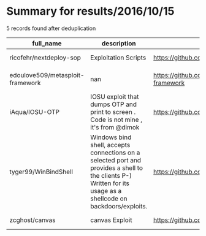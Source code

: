 
# Summary for results/2016/10/15
    
5 records found after deduplication

| full_name | description | html_url | matched_list | matched_count | pushed_at | size | stargazers_count | language | forks_count | vul_ids |
|----------------------------------|----------------------------------------------------------------------------------------------------------------------------------------------------------------|-----------------------------------------------------|----------------------------------|-----------------|---------------------------|--------|--------------------|------------|---------------|-----------|
| ricofehr/nextdeploy-sop | Exploitation Scripts | https://github.com/ricofehr/nextdeploy-sop | ['exploit'] | 1 | 2016-10-15 12:01:26+00:00 | 13 | 0 | Shell | 1 | [] |
| edoulove509/metasploit-framework | nan | https://github.com/edoulove509/metasploit-framework | ['metasploit module OR payload'] | 1 | 2016-10-15 02:54:33+00:00 | 0 | 0 | nan | 0 | [] |
| iAqua/IOSU-OTP | IOSU exploit that dumps OTP and print to screen . Code is not mine , it's from @dimok | https://github.com/iAqua/IOSU-OTP | ['exploit'] | 1 | 2016-10-15 16:07:36+00:00 | 0 | 0 | C | 0 | [] |
| tyger99/WinBindShell | Windows bind shell, accepts connections on a selected port and provides a shell to the clients P-) Written for its usage as a shellcode on backdoors/exploits. | https://github.com/tyger99/WinBindShell | ['exploit', 'shellcode'] | 2 | 2016-10-15 17:05:26+00:00 | 1 | 0 | Assembly | 0 | [] |
| zcghost/canvas | canvas Exploit | https://github.com/zcghost/canvas | ['exploit'] | 1 | 2016-10-15 20:27:55+00:00 | 32 | 0 | HTML | 0 | [] |

